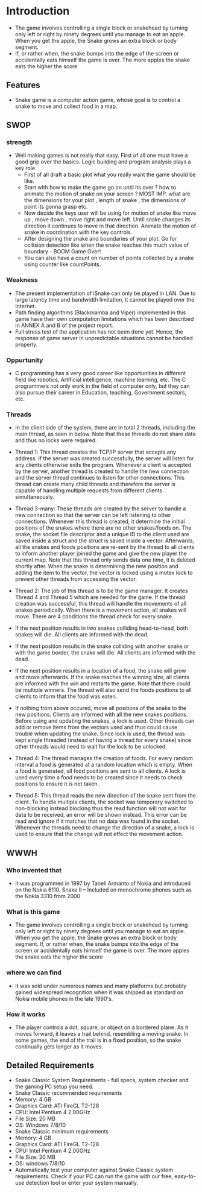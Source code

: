 # Introduction


- The game involves controlling a single block or snakehead by turning only left or right by ninety degrees until you manage to eat an apple. When you get the apple, the Snake grows an extra block or body segment.
- If, or rather when, the snake bumps into the edge of the screen or accidentally eats himself the game is over. The more apples the snake eats the higher the score

## Features

- Snake game is a computer action game, whose goal is to control a snake to move and collect food in a map.

## SWOP

### strength

- Well making games is not really that easy. First of all one must have a good grip over the basics. Logic building and program analysis plays a key role.
	- First of all draft a basic plot what you really want the game should be like.
	- Start with how to make the game go on until its over ? how to animate the motion of snake on your screen ? MOST IMP. what are the dimensions for your plot , length of snake , the dimensions of point its gonna grasp etc.
	- Now decide the keys user will be using for motion of snake like move up , move down , move right and move left. Until snake changes its direction it continues to move in that direction. Animate the motion of snake in coordination with the key controls.
	- After designing the snake and boundaries of your plot. Go for collision detection like when the snake reaches this much value of boundary - BOOM Game Over!
	- You can also have a count on number of points collected by a snake using counter like countPoints.

### Weakness

- The present implementation of iSnake can only be played in LAN. Due to large latency time and bandwidth limitation, it cannot be played over the Internet.
- Path finding algorithms (Blackmamba and Viper) implemented in this game have their own computation limitations which has been described in ANNEX A and B of the project report.
- Full stress test of the application has not been done yet. Hence, the response of game server in unpredictable situations cannot be handled properly.

### Oppurtunity

- C programming has a very good career like opportunities in different field like robotics, Artificial intelligence, machine learning, etc. The C programmers not only work in the field of computer only, but they can also pursue their career in Education, teaching, Government sectors, etc.

### Threads

- In the client side of the system, there are in total 2 threads, including the main thread, as seen in below. Note that these threads do not share data and thus no locks were required.

- Thread 1: This thread creates the TCP/IP server that accepts any address. If the server was created successfully, the server will listen for any clients otherwise exits the program. Whenever a client is accepted by the server, another thread is created to handle the new connection and the server thread continues to listen for other connections. This thread can create many child threads and therefore the server is capable of handling multiple requests from different clients simultaneously.

- Thread 3-many: These threads are created by the server to handle a new connection so that the server can be left listening to other connections. Whenever this thread is created, it determine the initial positions of the snakes where there are no other snakes/foods on. The snake, the socket file descriptor and a unique ID to the client used are saved inside a struct and the struct is saved inside a vector. Afterwards, all the snakes and foods positions are re-sent by the thread to all clients to inform another player joined the game and give the new player the current map. Note that this thread only sends data one time, it is deleted shortly after. When the snake is determining the new position and adding the item to the vector, the vector is locked using a mutex lock to prevent other threads from accessing the vector.

- Thread 2: The job of this thread is to be the game manager. It creates Thread 4 and Thread 5 which are needed for the game. If the thread creation was successful, this thread will handle the movements of all snakes periodically. When there is a movement action, all snakes will move. There are 4 conditions the thread check for every snake.

- If the next position results in two snakes colliding head-to-head, both snakes will die. All clients are informed with the dead.

- If the next position results in the snake colliding with another snake or with the game border, the snake will die. All clients are informed with the dead.

- If the next position results in a location of a food, the snake will grow and move afterwards. If the snake reaches the winning size, all clients are informed with the win and restarts the game. Note that there could be multiple winners. The thread will also send the foods positions to all clients to inform that the food was eaten.

- If nothing from above occured, move all positions of the snake to the new positions. Clients are informed with all the new snakes positions. Before using and updating the snakes, a lock is used. Other threads can add or remove items from the vectors used and thus could cause trouble when updating the snake. Since lock is used, the thread was kept single threaded (instead of having a thread for every snake) since other threads would need to wait for the lock to be unlocked.

- Thread 4: The thread manages the creation of foods. For every random interval a food is generated at a random location which is empty. When a food is generated, all food positions are sent to all clients. A lock is used every time a food needs to be created since it needs to check positions to ensure it is not taken.

- Thread 5: This thread reads the new direction of the snake sent from the client. To handle multiple clients, the socket was temporary switched to non-blocking instead blocking thus the read function will not wait for data to be received, an error will be shown instead. This error can be read and ignore if it matches that no data was found in the socket. Whenever the threads need to change the direction of a snake, a lock is used to ensure that the change will not effect the movement action.

## WWWH

### Who invented that
- It was programmed in 1997 by Taneli Armanto of Nokia and introduced on the Nokia 6110. Snake II – Included on monochrome phones such as the Nokia 3310 from 2000

### What is this game
- The game involves controlling a single block or snakehead by turning only left or right by ninety degrees until you manage to eat an apple. When you get the apple, the Snake grows an extra block or body segment. If, or rather when, the snake bumps into the edge of the screen or accidentally eats himself the game is over. The more apples the snake eats the higher the score

### where we can find
- It was sold under numerous names and many platforms but probably gained widespread recognition when it was shipped as standard on Nokia mobile phones in the late 1990's.

### How it works
- The player controls a dot, square, or object on a bordered plane. As it moves forward, it leaves a trail behind, resembling a moving snake. In some games, the end of the trail is in a fixed position, so the snake continually gets longer as it moves.

## Detailed Requirements

- Snake Classic System Requirements - full specs, system checker and the gaming PC setup you need.
- Snake Classic recommended requirements
- Memory: 4 GB
- Graphics Card: ATI FireGL T2-128
- CPU: Intel Pentium 4 2.00GHz
- File Size: 20 MB
- OS: Windows 7/8/10
- Snake Classic minimum requirements
- Memory: 4 GB
- Graphics Card: ATI FireGL T2-128
- CPU: Intel Pentium 4 2.00GHz
- File Size: 20 MB
- OS: windows 7/8/10
- Automatically test your computer against Snake Classic system requirements. Check if your PC can run the game with our free, easy-to-use detection tool or enter your system manually.
